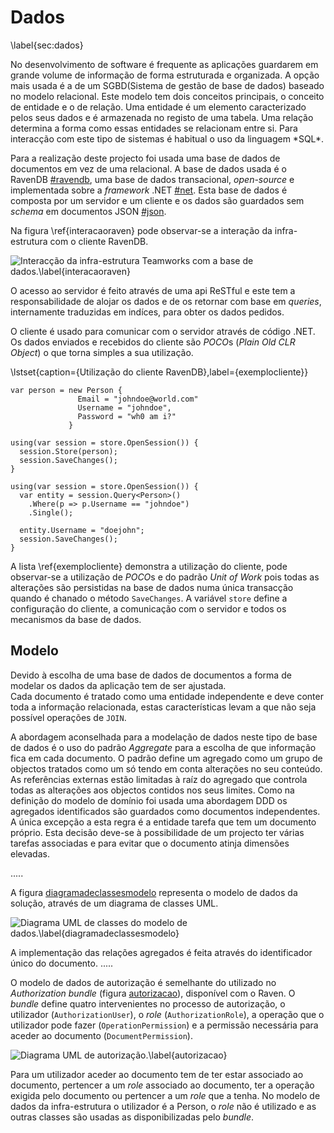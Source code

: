 Dados
=

\label{sec:dados}

<span style="background-color=yellow">
No desenvolvimento de software é frequente as aplicações guardarem em grande volume de informação de forma estruturada e organizada. A opção mais usada é a de um SGBD(Sistema de gestão de base de dados) baseado no modelo relacional. 
Este modelo tem dois conceitos principais, o conceito de entidade e o de relação. 
Uma entidade é um elemento caracterizado pelos seus dados e é armazenada no registo de uma tabela. 
Uma relação determina a forma como essas entidades se relacionam entre si. 
Para interacção com este tipo de sistemas é habitual o uso da linguagem *SQL*.
</span>

Para a realização deste projecto foi usada uma base de dados de documentos em vez de uma relacional. A base de dados usada é o RavenDB [#ravendb](), uma base de dados transacional, *open-source* e implementada sobre a *framework* .NET [#net]().
Esta base de dados é composta por um servidor e um cliente e os dados são guardados sem *schema* em documentos JSON [#json]().

Na figura \ref{interacaoraven} pode observar-se a interação da infra-estrutura com o cliente RavenDB.

![Interacção da infra-estrutura Teamworks com a base de dados.\label{interacaoraven}](http://www.lucidchart.com/publicSegments/view/4fd76e6a-3ef0-4875-99c1-4ac60a78da40/image.png)

O acesso ao servidor é feito através de uma api ReSTful e este tem a responsabilidade de alojar os dados e de os retornar com base em *queries*, internamente traduzidas em indíces, para obter os dados pedidos. 

O cliente é usado para comunicar com o servidor através de código .NET. Os dados enviados e recebidos do cliente são *POCO*s (*Plain Old CLR Object*) o que torna simples a sua utilização.

\lstset{caption={Utilização do cliente RavenDB},label={exemplocliente}}
````charp
var person = new Person {
               Email = "johndoe@world.com"
               Username = "johndoe",
               Password = "wh0 am i?"
             }

using(var session = store.OpenSession()) {
  session.Store(person);
  session.SaveChanges();
}

using(var session = store.OpenSession()) {
  var entity = session.Query<Person>()
    .Where(p => p.Username == "johndoe")
    .Single();

  entity.Username = "doejohn";
  session.SaveChanges();
}
```` 

A lista \ref{exemplocliente} demonstra a utilização do cliente, pode observar-se a utilização de *POCO*s e do padrão *Unit of Work* pois todas as alterações são persistidas na base de dados numa única transacção quando é chanado o método `SaveChanges`. A variável `store` define a configuração do cliente, a comunicação com o servidor e todos os mecanismos da base de dados.

Modelo
-

Devido à escolha de uma base de dados de documentos a forma de modelar os dados da aplicação tem de ser ajustada.  
Cada documento é tratado como uma entidade independente e deve conter toda a informação relacionada, estas características levam a que não seja possível operações de `JOIN`. 

A abordagem aconselhada para a modelação de dados neste tipo de base de dados é o uso do padrão *Aggregate* para a escolha de que informação fica em cada documento. O padrão define um agregado como um grupo de objectos tratados como um só tendo em conta alterações no seu conteúdo. 
As referências externas estão limitadas à raíz do agregado que controla todas as alterações aos objectos contidos nos seus limites.
Como na definição do modelo de domínio foi usada uma abordagem DDD os agregados identificados são guardados como documentos independentes.
A única excepção a esta regra é a entidade tarefa que tem um documento próprio. 
Esta decisão deve-se à possibilidade de um projecto ter várias tarefas associadas e para evitar que o documento atinja dimensões elevadas.

.....

A figura [diagramadeclassesmodelo]() representa o modelo de dados da solução, através de um diagrama de classes UML.

![Diagrama UML de classes do modelo de dados.\label{diagramadeclassesmodelo}](http://www.lucidchart.com/publicSegments/view/4fd91524-d53c-4604-9e14-42450a4022d4/image.png)
 
A implementação das relações agregados é feita através do identificador único do documento.
.....

O modelo de dados de autorização é semelhante do utilizado no *Authorization bundle* (figura [autorizacao]()), disponível com o Raven. O *bundle* define quatro intervenientes no processo de autorização, o utilizador (`AuthorizationUser`), o *role* (`AuthorizationRole`), a operação que o utilizador pode fazer (`OperationPermission`) e a permissão necessária para aceder ao documento (`DocumentPermission`). 

![Diagrama UML de autorização.\label{autorizacao}](http://www.lucidchart.com/publicSegments/view/4fd9c8d1-77b0-457e-8520-39800adcb320/image.png)

Para um utilizador aceder ao documento tem de ter estar associado ao documento, pertencer a um *role* associado ao documento, ter a operação exigida pelo documento ou pertencer a um *role* que a tenha. No modelo de dados da infra-estrutura o utilizador é a Person, o *role* não é utilizado e as outras classes são usadas as disponibilizadas pelo *bundle*.

